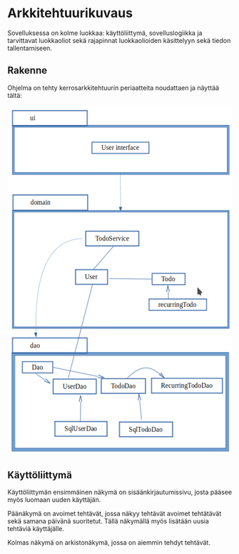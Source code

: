 # Arkkitehtuurikuvaus

Sovelluksessa on kolme luokkaa: käyttöliittymä, sovelluslogiikka ja tarvittavat luokkaoliot sekä rajapinnat luokkaolioiden käsittelyyn sekä tiedon tallentamiseen.

## Rakenne

Ohjelma on tehty kerrosarkkitehtuurin periaatteita noudattaen ja näyttää tältä:

![rakennekuva](media/Arkkitehtuuri.png)

## Käyttöliittymä

Käyttöliittymän ensimmäinen näkymä on sisäänkirjautumissivu, josta pääsee myös luomaan uuden käyttäjän.

Päänäkymä on avoimet tehtävät, jossa näkyy tehtävät avoimet tehtätävät sekä samana päivänä suoritetut. Tällä näkymällä myös lisätään uusia tehtäviä käyttäjälle.

Kolmas näkymä on arkistonäkymä, jossa on aiemmin tehdyt tehtävät.

